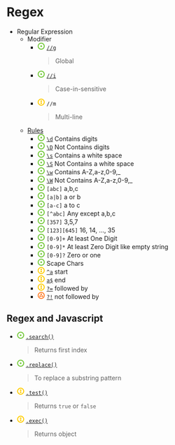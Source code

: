 # Regex
- Regular Expression
    - Modifier
        - ![](../../-/1.png) [`//g`](regex-case-sensitivity.js)
            > Global
        - ![](../../-/1.png) [`//i`](regex-case-sensitivity.js)
            > Case-in-sensitive
        - ![](../../-/2.png) `//m`
            > Multi-line
    - [Rules](https://github.com/sh-navid/py-instructor/blob/master/concepts/regex/README.md)
        - ![](../../-/1.png) [`\d`](regex-contains-digits.js) Contains digits
        - ![](../../-/1.png) [`\D`](regex-not-contains-digits.js) Not Contains digits
        - ![](../../-/1.png) [`\s`](regex-contains-a-white-space.js) Contains a white space
        - ![](../../-/1.png) [`\S`](regex-not-contains-a-white-space.js) Not Contains a white space
        - ![](../../-/1.png) [`\w`](regex-contains-word.js) Contains A-Z,a-z,0-9,_
        - ![](../../-/1.png) [`\W`](regex-not-contains-a-word.js) Not Contains A-Z,a-z,0-9,_
        - ![](../../-/1.png) `[abc]` a,b,c
        - ![](../../-/1.png) `[a|b]` a or b
        - ![](../../-/1.png) `[a-c]` a to c
        - ![](../../-/1.png) `[^abc]` Any except a,b,c
        - ![](../../-/1.png) `[357]`  3,5,7
        - ![](../../-/1.png) `[123][645]` 16, 14, ..., 35
        - ![](../../-/1.png) `[0-9]+` At least One Digit
        - ![](../../-/1.png) `[0-9]*` At least Zero Digit like empty string
        - ![](../../-/1.png) `[0-9]?` Zero or one
        - ![](../../-/1.png) Scape Chars
        - ![](../../-/2.png) [`^a`](regex-at-begining.js) start
        - ![](../../-/2.png) [`a$`](regex-at-begining.js) end
        - ![](../../-/2.png) [`?=`](regex-follow.js) followed by
        - ![](../../-/3.png) [`?!`](regex-follow.js) not followed by

## Regex and Javascript
- ![](../../-/1.png) [`.search()`](regex-search.js)
    > Returns first index
- ![](../../-/1.png) [`.replace()`](regex-replace.js)
    > To replace a substring pattern
- ![](../../-/2.png) [`.test()`](regex-text.js)
    > Returns `true` or `false`
- ![](../../-/2.png) [`.exec()`](regex-exec.js)
    > Returns object